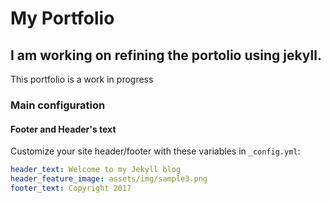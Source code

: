 # My Portfolio
## I am working on refining the portolio using jekyll.
This portfolio is a work in progress


### Main configuration

#### Footer and Header's text

Customize your site header/footer with these variables in `_config.yml`:

```yml
header_text: Welcome to my Jekyll blog
header_feature_image: assets/img/sample3.png
footer_text: Copyright 2017
```
